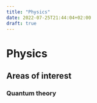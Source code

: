 ```yaml
---
title: "Physics"
date: 2022-07-25T21:44:04+02:00
draft: true
---
```


# Physics

## Areas of interest

### Quantum theory
